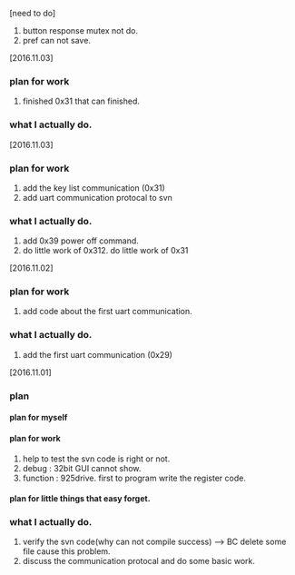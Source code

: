 [need to do]
1. button response mutex not do.
2. pref can not save.

[2016.11.03]
### plan for work
1. finished 0x31 that can finished.

### what I actually do.


[2016.11.03]
### plan for work
1. add the key list communication (0x31)
2. add uart communication protocal to svn 

### what I actually do.
1. add 0x39 power off command.
2. do little work of 0x312. do little work of 0x31


[2016.11.02]
### plan for work
1. add code about the first uart communication.

### what I actually do.
1. add the first uart communication (0x29)


[2016.11.01]
### plan
#### plan for myself

#### plan for work
1. help to test the svn code is right or not.
2. debug : 32bit GUI cannot show.
3. function : 925drive. first to program write the register code.

#### plan for little things that easy forget.

### what I actually do.
1. verify the svn code(why can not compile success) --> BC delete some file cause this problem.
2. discuss the communication protocal and do some basic work.

